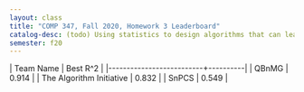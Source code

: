 ```yaml
---
layout: class
title: "COMP 347, Fall 2020, Homework 3 Leaderboard"
catalog-desc: (todo) Using statistics to design algorithms that can learn from data.
semester: f20
---
```


| Team Name                | Best R^2 |
|--------------------------+----------|
| QBnMG                    |    0.914 |
| The Algorithm Initiative |    0.832 |
| SnPCS                    |    0.549 |

